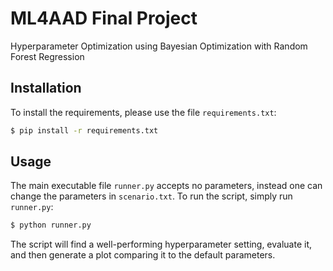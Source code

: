 # ML4AAD Final Project
Hyperparameter Optimization using Bayesian Optimization with Random Forest Regression

## Installation
To install the requirements, please use the file `requirements.txt`:
```bash
$ pip install -r requirements.txt
```

## Usage
The main executable file `runner.py` accepts no parameters, instead one can change the parameters in `scenario.txt`. To run the script, simply run `runner.py`:
```bash
$ python runner.py
```
The script will find a well-performing hyperparameter setting, evaluate it, and then generate a plot comparing it to the default parameters.

